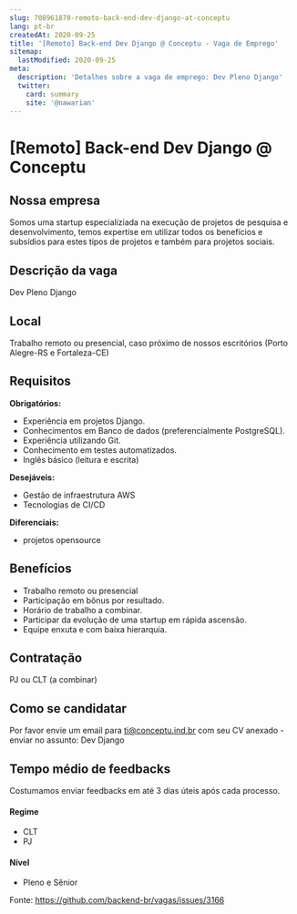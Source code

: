 ```yaml
---
slug: 708961870-remoto-back-end-dev-django-at-conceptu
lang: pt-br
createdAt: 2020-09-25
title: '[Remoto] Back-end Dev Django @ Conceptu - Vaga de Emprego'
sitemap:
  lastModified: 2020-09-25
meta:
  description: 'Detalhes sobre a vaga de emprego: Dev Pleno Django'
  twitter:
    card: summary
    site: '@nawarian'
---
```


# [Remoto] Back-end Dev Django @ Conceptu

## Nossa empresa

Somos uma startup especializiada na execução de projetos de pesquisa e desenvolvimento, temos expertise em utilizar todos os benefícios e subsídios para estes tipos de projetos e também para projetos sociais.

## Descrição da vaga

Dev Pleno Django

## Local

Trabalho remoto ou presencial, caso próximo de nossos escritórios (Porto Alegre-RS e Fortaleza-CE)

## Requisitos

**Obrigatórios:**
- Experiência em projetos Django.
- Conhecimentos em Banco de dados (preferencialmente PostgreSQL).
- Experiência utilizando Git. 
- Conhecimento em testes automatizados.
- Inglês básico (leitura e escrita)

**Desejáveis:**
- Gestão de infraestrutura AWS
- Tecnologias de CI/CD

**Diferenciais:**
- projetos opensource

## Benefícios
- Trabalho remoto ou presencial
- Participação em bônus por resultado.
- Horário de trabalho a combinar.
- Participar da evolução de uma startup em rápida ascensão.
- Equipe enxuta e com baixa hierarquia.

## Contratação

PJ ou CLT (a combinar)

## Como se candidatar

Por favor envie um email para ti@conceptu.ind.br com seu CV anexado - enviar no assunto: Dev Django

## Tempo médio de feedbacks

Costumamos enviar feedbacks em até 3 dias úteis após cada processo.

#### Regime
- CLT
- PJ

#### Nível
- Pleno e Sênior




Fonte: https://github.com/backend-br/vagas/issues/3166